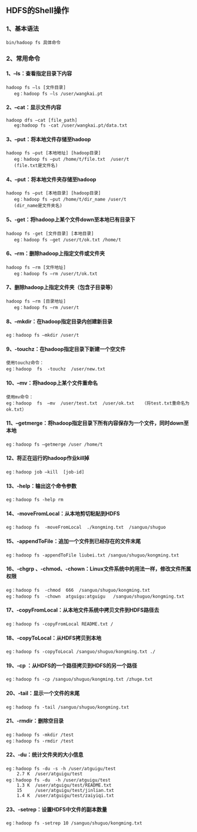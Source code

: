 ## HDFS的Shell操作
### 1、基本语法  
    bin/hadoop fs 具体命令  

### 2、常用命令  
#### 1、–ls：查看指定目录下内容
    hadoop fs –ls [文件目录]  
       eg：hadoop fs –ls /user/wangkai.pt  
#### 2、–cat：显示文件内容
    hadoop dfs –cat [file_path]
       eg:hadoop fs -cat /user/wangkai.pt/data.txt
#### 3、–put：将本地文件存储至hadoop
    hadoop fs –put [本地地址] [hadoop目录]
       eg：hadoop fs –put /home/t/file.txt  /user/t   
       (file.txt是文件名)
#### 4、–put：将本地文件夹存储至hadoop
    hadoop fs –put [本地目录] [hadoop目录]
       eg：hadoop fs –put /home/t/dir_name /user/t
       (dir_name是文件夹名)
#### 5、-get：将hadoop上某个文件down至本地已有目录下
    hadoop fs -get [文件目录] [本地目录]
       eg：hadoop fs –get /user/t/ok.txt /home/t
#### 6、–rm：删除hadoop上指定文件或文件夹
    hadoop fs –rm [文件地址]
       eg：hadoop fs –rm /user/t/ok.txt
#### 7、删除hadoop上指定文件夹（包含子目录等）
    hadoop fs –rm [目录地址]
       eg：hadoop fs –rm /user/t
#### 8、–mkdir：在hadoop指定目录内创建新目录
    eg：hadoop fs –mkdir /user/t
#### 9、-touchz：在hadoop指定目录下新建一个空文件
    使用touchz命令：
    eg：hadoop  fs  -touchz  /user/new.txt
#### 10、–mv：将hadoop上某个文件重命名
    使用mv命令：
    eg：hadoop  fs  –mv  /user/test.txt  /user/ok.txt   （将test.txt重命名为ok.txt）
#### 11、–getmerge：将hadoop指定目录下所有内容保存为一个文件，同时down至本地
    eg：hadoop fs –getmerge /user /home/t
#### 12、将正在运行的hadoop作业kill掉
    eg：hadoop job –kill  [job-id]
#### 13、-help：输出这个命令参数
    eg：hadoop fs -help rm
#### 14、-moveFromLocal：从本地剪切粘贴到HDFS
    eg：hadoop fs  -moveFromLocal  ./kongming.txt  /sanguo/shuguo
#### 15、-appendToFile：追加一个文件到已经存在的文件末尾
    eg：hadoop fs -appendToFile liubei.txt /sanguo/shuguo/kongming.txt
#### 16、-chgrp 、-chmod、-chown：Linux文件系统中的用法一样，修改文件所属权限
    eg：hadoop fs  -chmod  666  /sanguo/shuguo/kongming.txt
    eg：hadoop fs  -chown  atguigu:atguigu   /sanguo/shuguo/kongming.txt
#### 17、-copyFromLocal：从本地文件系统中拷贝文件到HDFS路径去
    eg：hadoop fs -copyFromLocal README.txt /
#### 18、-copyToLocal：从HDFS拷贝到本地
    eg：hadoop fs -copyToLocal /sanguo/shuguo/kongming.txt ./
#### 19、-cp ：从HDFS的一个路径拷贝到HDFS的另一个路径
    eg：hadoop fs -cp /sanguo/shuguo/kongming.txt /zhuge.txt
#### 20、-tail：显示一个文件的末尾
    eg：hadoop fs -tail /sanguo/shuguo/kongming.txt
#### 21、-rmdir：删除空目录
    eg：hadoop fs -mkdir /test
    eg：hadoop fs -rmdir /test
#### 22、-du：统计文件夹的大小信息
    eg：hadoop fs -du -s -h /user/atguigu/test
        2.7 K  /user/atguigu/test
    eg：hadoop fs -du  -h /user/atguigu/test
        1.3 K  /user/atguigu/test/README.txt
        15     /user/atguigu/test/jinlian.txt
        1.4 K  /user/atguigu/test/zaiyiqi.txt
#### 23、-setrep：设置HDFS中文件的副本数量
    eg：hadoop fs -setrep 10 /sanguo/shuguo/kongming.txt



